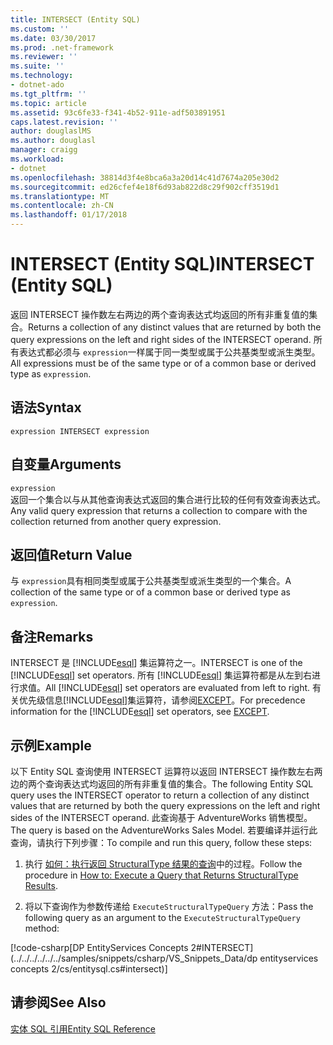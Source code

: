 ```yaml
---
title: INTERSECT (Entity SQL)
ms.custom: ''
ms.date: 03/30/2017
ms.prod: .net-framework
ms.reviewer: ''
ms.suite: ''
ms.technology:
- dotnet-ado
ms.tgt_pltfrm: ''
ms.topic: article
ms.assetid: 93c6fe33-f341-4b52-911e-adf503891951
caps.latest.revision: ''
author: douglaslMS
ms.author: douglasl
manager: craigg
ms.workload:
- dotnet
ms.openlocfilehash: 38814d3f4e8bca6a3a20d14c41d7674a205e30d2
ms.sourcegitcommit: ed26cfef4e18f6d93ab822d8c29f902cff3519d1
ms.translationtype: MT
ms.contentlocale: zh-CN
ms.lasthandoff: 01/17/2018
---
```

# <a name="intersect-entity-sql"></a><span data-ttu-id="ff68c-102">INTERSECT (Entity SQL)</span><span class="sxs-lookup"><span data-stu-id="ff68c-102">INTERSECT (Entity SQL)</span></span>
<span data-ttu-id="ff68c-103">返回 INTERSECT 操作数左右两边的两个查询表达式均返回的所有非重复值的集合。</span><span class="sxs-lookup"><span data-stu-id="ff68c-103">Returns a collection of any distinct values that are returned by both the query expressions on the left and right sides of the INTERSECT operand.</span></span> <span data-ttu-id="ff68c-104">所有表达式都必须与 `expression`一样属于同一类型或属于公共基类型或派生类型。</span><span class="sxs-lookup"><span data-stu-id="ff68c-104">All expressions must be of the same type or of a common base or derived type as `expression`.</span></span>  
  
## <a name="syntax"></a><span data-ttu-id="ff68c-105">语法</span><span class="sxs-lookup"><span data-stu-id="ff68c-105">Syntax</span></span>  
  
```  
expression INTERSECT expression  
```  
  
## <a name="arguments"></a><span data-ttu-id="ff68c-106">自变量</span><span class="sxs-lookup"><span data-stu-id="ff68c-106">Arguments</span></span>  
 `expression`  
 <span data-ttu-id="ff68c-107">返回一个集合以与从其他查询表达式返回的集合进行比较的任何有效查询表达式。</span><span class="sxs-lookup"><span data-stu-id="ff68c-107">Any valid query expression that returns a collection to compare with the collection returned from another query expression.</span></span>  
  
## <a name="return-value"></a><span data-ttu-id="ff68c-108">返回值</span><span class="sxs-lookup"><span data-stu-id="ff68c-108">Return Value</span></span>  
 <span data-ttu-id="ff68c-109">与 `expression`具有相同类型或属于公共基类型或派生类型的一个集合。</span><span class="sxs-lookup"><span data-stu-id="ff68c-109">A collection of the same type or of a common base or derived type as `expression`.</span></span>  
  
## <a name="remarks"></a><span data-ttu-id="ff68c-110">备注</span><span class="sxs-lookup"><span data-stu-id="ff68c-110">Remarks</span></span>  
 <span data-ttu-id="ff68c-111">INTERSECT 是 [!INCLUDE[esql](../../../../../../includes/esql-md.md)] 集运算符之一。</span><span class="sxs-lookup"><span data-stu-id="ff68c-111">INTERSECT is one of the [!INCLUDE[esql](../../../../../../includes/esql-md.md)] set operators.</span></span> <span data-ttu-id="ff68c-112">所有 [!INCLUDE[esql](../../../../../../includes/esql-md.md)] 集运算符都是从左到右进行求值。</span><span class="sxs-lookup"><span data-stu-id="ff68c-112">All [!INCLUDE[esql](../../../../../../includes/esql-md.md)] set operators are evaluated from left to right.</span></span> <span data-ttu-id="ff68c-113">有关优先级信息[!INCLUDE[esql](../../../../../../includes/esql-md.md)]集运算符，请参阅[EXCEPT](../../../../../../docs/framework/data/adonet/ef/language-reference/except-entity-sql.md)。</span><span class="sxs-lookup"><span data-stu-id="ff68c-113">For precedence information for the [!INCLUDE[esql](../../../../../../includes/esql-md.md)] set operators, see [EXCEPT](../../../../../../docs/framework/data/adonet/ef/language-reference/except-entity-sql.md).</span></span>  
  
## <a name="example"></a><span data-ttu-id="ff68c-114">示例</span><span class="sxs-lookup"><span data-stu-id="ff68c-114">Example</span></span>  
 <span data-ttu-id="ff68c-115">以下 Entity SQL 查询使用 INTERSECT 运算符以返回 INTERSECT 操作数左右两边的两个查询表达式均返回的所有非重复值的集合。</span><span class="sxs-lookup"><span data-stu-id="ff68c-115">The following Entity SQL query uses the INTERSECT operator to return a collection of any distinct values that are returned by both the query expressions on the left and right sides of the INTERSECT operand.</span></span> <span data-ttu-id="ff68c-116">此查询基于 AdventureWorks 销售模型。</span><span class="sxs-lookup"><span data-stu-id="ff68c-116">The query is based on the AdventureWorks Sales Model.</span></span> <span data-ttu-id="ff68c-117">若要编译并运行此查询，请执行下列步骤：</span><span class="sxs-lookup"><span data-stu-id="ff68c-117">To compile and run this query, follow these steps:</span></span>  
  
1.  <span data-ttu-id="ff68c-118">执行 [如何：执行返回 StructuralType 结果的查询](../../../../../../docs/framework/data/adonet/ef/how-to-execute-a-query-that-returns-structuraltype-results.md)中的过程。</span><span class="sxs-lookup"><span data-stu-id="ff68c-118">Follow the procedure in [How to: Execute a Query that Returns StructuralType Results](../../../../../../docs/framework/data/adonet/ef/how-to-execute-a-query-that-returns-structuraltype-results.md).</span></span>  
  
2.  <span data-ttu-id="ff68c-119">将以下查询作为参数传递给 `ExecuteStructuralTypeQuery` 方法：</span><span class="sxs-lookup"><span data-stu-id="ff68c-119">Pass the following query as an argument to the `ExecuteStructuralTypeQuery` method:</span></span>  
  
 [!code-csharp[DP EntityServices Concepts 2#INTERSECT](../../../../../../samples/snippets/csharp/VS_Snippets_Data/dp entityservices concepts 2/cs/entitysql.cs#intersect)]  
  
## <a name="see-also"></a><span data-ttu-id="ff68c-120">请参阅</span><span class="sxs-lookup"><span data-stu-id="ff68c-120">See Also</span></span>  
 [<span data-ttu-id="ff68c-121">实体 SQL 引用</span><span class="sxs-lookup"><span data-stu-id="ff68c-121">Entity SQL Reference</span></span>](../../../../../../docs/framework/data/adonet/ef/language-reference/entity-sql-reference.md)
